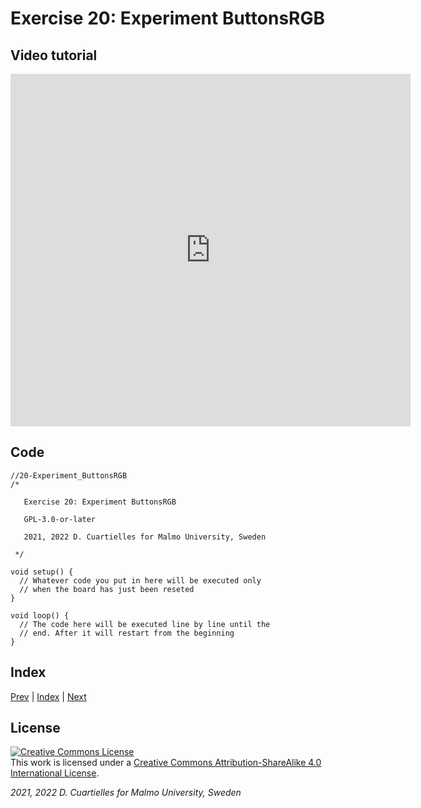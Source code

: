 
# Exercise 20: Experiment ButtonsRGB

## Video tutorial

<iframe src="https://player.vimeo.com/video/527429303?h=18cc00558b" width="640" height="564" frameborder="0" allow="autoplay; fullscreen" allowfullscreen></iframe>

## Code

```c_cpp
//20-Experiment_ButtonsRGB
/*

   Exercise 20: Experiment ButtonsRGB

   GPL-3.0-or-later

   2021, 2022 D. Cuartielles for Malmo University, Sweden

 */

void setup() {
  // Whatever code you put in here will be executed only 
  // when the board has just been reseted
}

void loop() {
  // The code here will be executed line by line until the 
  // end. After it will restart from the beginning
}
```

## Index

[Prev](../19-Potentiometers/19-Potentiometers.md) |  [Index](../course_index.md) |  [Next](../21-Actuators/21-Actuators.md)

## License

<a rel="license" href="http://creativecommons.org/licenses/by-sa/4.0/"><img alt="Creative Commons License" style="border-width:0" src="https://i.creativecommons.org/l/by-sa/4.0/80x15.png" /></a><br />This work is licensed under a <a rel="license" href="http://creativecommons.org/licenses/by-sa/4.0/">Creative Commons Attribution-ShareAlike 4.0 International License</a>.

*2021, 2022 D. Cuartielles for Malmo University, Sweden*

